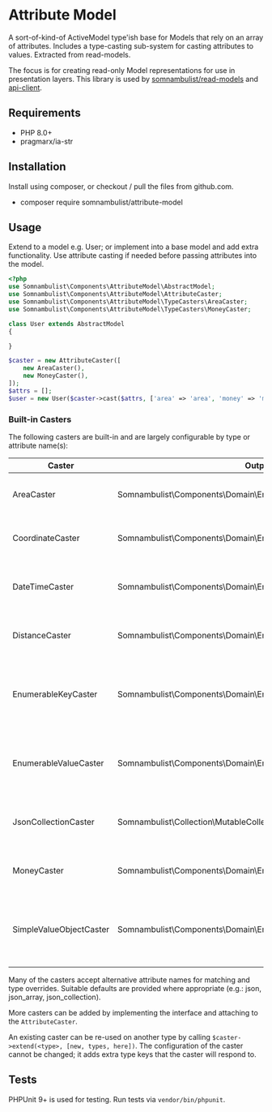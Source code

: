 # Attribute Model

A sort-of-kind-of ActiveModel type'ish base for Models that rely on an array of attributes.
Includes a type-casting sub-system for casting attributes to values. Extracted from read-models.

The focus is for creating read-only Model representations for use in presentation layers.
This library is used by [somnambulist/read-models](https://github.com/somnambulist-tech/read-models) and
[api-client](https://github.com/somnambulist-tech/api-client).

## Requirements

 * PHP 8.0+
 * pragmarx/ia-str

## Installation

Install using composer, or checkout / pull the files from github.com.

 * composer require somnambulist/attribute-model

## Usage

Extend to a model e.g. User; or implement into a base model and add extra functionality.
Use attribute casting if needed before passing attributes into the model.

```php
<?php
use Somnambulist\Components\AttributeModel\AbstractModel;
use Somnambulist\Components\AttributeModel\AttributeCaster;
use Somnambulist\Components\AttributeModel\TypeCasters\AreaCaster;
use Somnambulist\Components\AttributeModel\TypeCasters\MoneyCaster;

class User extends AbstractModel
{

}

$caster = new AttributeCaster([
    new AreaCaster(),
    new MoneyCaster(),
]);
$attrs = [];
$user = new User($caster->cast($attrs, ['area' => 'area', 'money' => 'money',]));
```

### Built-in Casters

The following casters are built-in and are largely configurable by type or attribute name(s):

| Caster | Output | Comments |
|---|---|---|
| AreaCaster | Somnambulist\Components\Domain\Entities\Types\Measure\Area | convert a value + unit to an Area value object |
| CoordinateCaster | Somnambulist\Components\Domain\Entities\Types\Geography\Coordinate | convert lat/long/srid strings to value object |
| DateTimeCaster | Somnambulist\Components\Domain\Entities\Types\DateTime\DateTime | convert a date/time in a format to a DateTime object |
| DistanceCaster | Somnambulist\Components\Domain\Entities\Types\Measure\Distance | convert a value + unit to a Distance value object |
| EnumerableKeyCaster | Somnambulist\Components\Domain\Entities\AbstractEnumeration | returns instantiated enumeration object using the member key; may also be a multiton |
| EnumerableValueCaster | Somnambulist\Components\Domain\Entities\AbstractEnumeration | returns instantiated enumeration object using the member value |
| JsonCollectionCaster | Somnambulist\Collection\MutableCollection | decodes a JSON string into a collection object |
| MoneyCaster | Somnambulist\Components\Domain\Entities\Types\Money\Money | convert a value + ISO currency to value object |
| SimpleValueObjectCaster | Somnambulist\Components\Domain\Entities\AbstractValueObject | creates value-objects from a single string value e.g. EmailAddress |

Many of the casters accept alternative attribute names for matching and type overrides. Suitable
defaults are provided where appropriate (e.g.: json, json_array, json_collection).

More casters can be added by implementing the interface and attaching to the `AttributeCaster`.

An existing caster can be re-used on another type by calling `$caster->extend(<type>, [new, types, here])`.
The configuration of the caster cannot be changed; it adds extra type keys that the caster will
respond to.

## Tests

PHPUnit 9+ is used for testing. Run tests via `vendor/bin/phpunit`.
